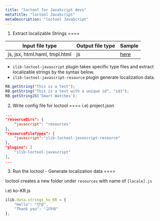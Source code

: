 ```yaml
---
title: "loctool for JavaScript devs"
metaTitle: "loctool JavaScript"
metaDescription: "loctool JavaScript"
---
```



1) Extract localizable Strings
====

|        Input file type        | Output file type | Sample |
|:-----------------------------:|------------------|--------|
| js, jsx, html.haml, tmpl.html |        js        |  [here](https://github.com/iLib-js/ilib-loctool-samples)  |


* `ilib-loctool-javascript` plugin takes specific type files  and extract localizable strings by the syntax below.  
* `ilib-loctool-javascript-resource` plugin generate localization data.

```javascript
RB.getString("This is a test");
RB.getString("This is a test with a unique id", "id1");
RB.getStringJS('Smart Watches');
```

2) Write config file for loctool
====
i.e) project.json

```json
...
"resourceDirs": {
    "javascript": "resources"
},
"resourceFileTypes": {
    "javascript":"ilib-loctool-javascript-resource"
},
"plugins": [
    "ilib-loctool-javascript"
],
...
```

3) Run the loctool - Generate localization data 
====

loctool creates a new folder under `resources` with name of `[locale].js` 

i.e) ko-KR.js 
```javascript
ilib.data.strings_ko_KR = {
    "Hello": "안녕",
    "Thank you": "고마워"
};
```